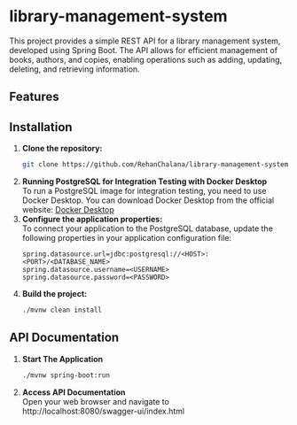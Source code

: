 # library-management-system
This project provides a simple REST API for a library management system, developed using Spring Boot. The API allows for efficient management of books, authors, and copies, enabling operations such as adding, updating, deleting, and retrieving information.

## Features

## Installation

1. **Clone the repository:**
   ```bash
   git clone https://github.com/RehanChalana/library-management-system.git
   ```
2. **Running PostgreSQL for Integration Testing with Docker Desktop** <br>
   To run a PostgreSQL image for integration testing, you need to use Docker Desktop. You can download Docker Desktop from the official website: [Docker Desktop](https://www.docker.com/products/docker-desktop/)
4. **Configure the application properties:** <br>
To connect your application to the PostgreSQL database, update the following properties in your application configuration file:
   ```properties
   spring.datasource.url=jdbc:postgresql://<HOST>:<PORT>/<DATABASE_NAME>
   spring.datasource.username=<USERNAME>
   spring.datasource.password=<PASSWORD>
   ```
5. **Build the project:**
   ```bash
   ./mvnw clean install

## API Documentation 
1. **Start The Application**
   ```bash
   ./mvnw spring-boot:run
   ```
2.   **Access API Documentation** <br>
     Open your web browser and navigate to <br>
     http://localhost:8080/swagger-ui/index.html
     


